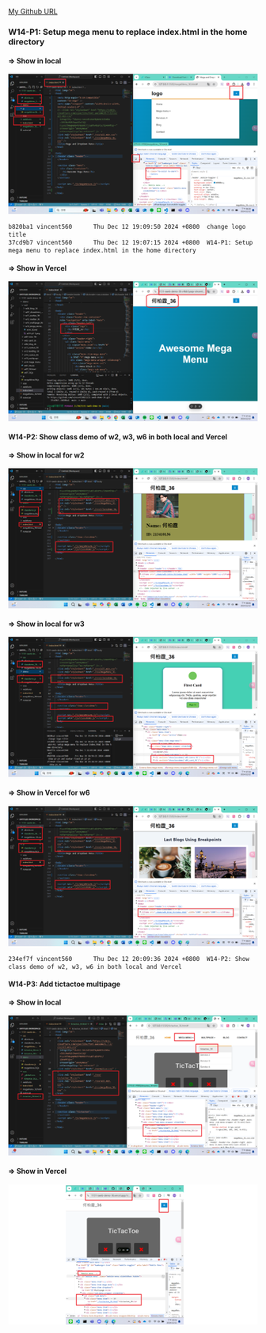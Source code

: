 
[My Github URL](https://github.com/vincent560/1131-sweb-demo-36.git)

### W14-P1: Setup mega menu to replace index.html in the home directory

#### => Show in local

![](./w14-p1-1.png)
```
b820ba1 vincent560      Thu Dec 12 19:09:50 2024 +0800  change logo title
37cd9b7 vincent560      Thu Dec 12 19:07:15 2024 +0800  W14-P1: Setup mega menu to replace index.html in the home directory
```

#### => Show in Vercel
 
![](w14-p1-2.png)

#### W14-P2: Show class demo of w2, w3, w6 in both local and Vercel
 
#### => Show in local for w2
 
![](w14-p2-1.png)
 
#### => Show in local for w3
 
![](w14-p2-2.png)
 
#### => Show in Vercel for w6
 
![](w14-p2-3.png)
````
234ef7f vincent560      Thu Dec 12 20:09:36 2024 +0800  W14-P2: Show class demo of w2, w3, w6 in both local and Vercel
````

#### W14-P3: Add tictactoe multipage
 
#### => Show in local
 
![](w14-p3-1.png)
 
#### => Show in Vercel
 
![](w14-p3-2.png)